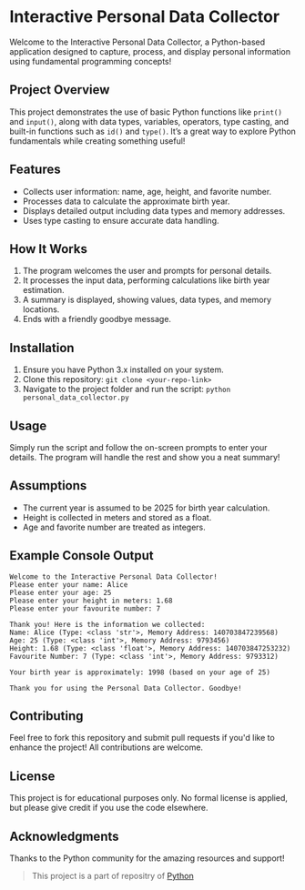 # Interactive Personal Data Collector

Welcome to the Interactive Personal Data Collector, a Python-based application designed to capture, process, and display personal information using fundamental programming concepts!

## Project Overview
This project demonstrates the use of basic Python functions like `print()` and `input()`, along with data types, variables, operators, type casting, and built-in functions such as `id()` and `type()`. It’s a great way to explore Python fundamentals while creating something useful!

## Features
- Collects user information: name, age, height, and favorite number.
- Processes data to calculate the approximate birth year.
- Displays detailed output including data types and memory addresses.
- Uses type casting to ensure accurate data handling.

## How It Works
1. The program welcomes the user and prompts for personal details.
2. It processes the input data, performing calculations like birth year estimation.
3. A summary is displayed, showing values, data types, and memory locations.
4. Ends with a friendly goodbye message.

## Installation
1. Ensure you have Python 3.x installed on your system.
2. Clone this repository: `git clone <your-repo-link>`
3. Navigate to the project folder and run the script: `python personal_data_collector.py`

## Usage
Simply run the script and follow the on-screen prompts to enter your details. The program will handle the rest and show you a neat summary!

## Assumptions
- The current year is assumed to be 2025 for birth year calculation.
- Height is collected in meters and stored as a float.
- Age and favorite number are treated as integers.

## Example Console Output
```
Welcome to the Interactive Personal Data Collector!
Please enter your name: Alice
Please enter your age: 25
Please enter your height in meters: 1.68
Please enter your favourite number: 7

Thank you! Here is the information we collected:
Name: Alice (Type: <class 'str'>, Memory Address: 140703847239568)
Age: 25 (Type: <class 'int'>, Memory Address: 9793456)
Height: 1.68 (Type: <class 'float'>, Memory Address: 140703847253232)
Favourite Number: 7 (Type: <class 'int'>, Memory Address: 9793312)

Your birth year is approximately: 1998 (based on your age of 25)

Thank you for using the Personal Data Collector. Goodbye!
```

## Contributing
Feel free to fork this repository and submit pull requests if you'd like to enhance the project! All contributions are welcome.

## License
This project is for educational purposes only. No formal license is applied, but please give credit if you use the code elsewhere.

## Acknowledgments
Thanks to the Python community for the amazing resources and support!

<blockquote>
    This project is a part of repositry of
    <a href="https://github.com/Prath-code/Python">Python</a>
</blockquote>
